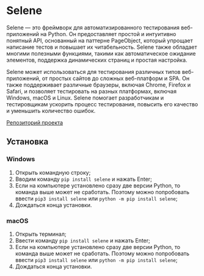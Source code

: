 # Selene

Selene — это фреймворк для автоматизированного тестирования веб-приложений на Python. Он предоставляет простой и интуитивно понятный API, основанный на паттерне PageObject, который упрощает написание тестов и повышает их читабельность. Selene также обладает многими полезными функциями, такими как автоматическое ожидание элементов, поддержка динамических страниц и простая настройка.

Selene может использоваться для тестирования различных типов веб-приложений, от простых сайтов до сложных веб-платформ и SPA. Он также поддерживает различные браузеры, включая Chrome, Firefox и Safari, и позволяет тестировать на разных платформах, включая Windows, macOS и Linux. Selene помогает разработчикам и тестировщикам ускорить процесс тестирования, повысить его качество и уменьшить количество ошибок.

[Репозиторий проекта](https://github.com/yashaka/selene)

## Установка 

### Windows
1. Открыть командную строку;
2. Вводим команду `pip install selene` и нажать Enter;
3. Если на компьютере установлено сразу две версии Python, то команда выше может не сработать. Поэтому можно попробовать ввести `pip3 install selene` или `python -m pip install selene`;
4. Дождаться конца установки.

### macOS
1. Открыть терминал;
2. Ввести команду `pip install selene` и нажать Enter;
3. Если на компьютере установлено сразу две версии Python, то команда выше может не сработать. Поэтому можно попробовать ввести `pip3 install selene` или `python -m pip install selene`;
4. Дождаться конца установки.
